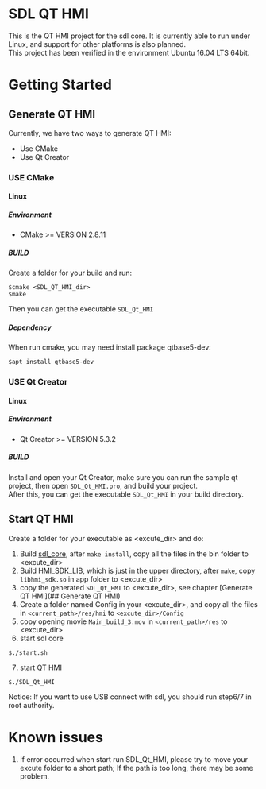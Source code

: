 # SDL QT HMI

This is the QT HMI project for the sdl core. It is currently able to run under Linux, and support for other platforms is also planned.<br>
This project has been verified in the environment Ubuntu 16.04 LTS 64bit.

# Getting Started

## Generate QT HMI

Currently, we have two ways to generate QT HMI:
  * Use CMake
  * Use Qt Creator

### USE CMake
#### Linux
##### Environment
* CMake >= VERSION 2.8.11
##### BUILD
Create a folder for your build and run:
```shell
$cmake <SDL_QT_HMI_dir>
$make
```
Then you can get the executable `SDL_Qt_HMI`

##### Dependency
When run cmake, you may need install package qtbase5-dev:
```shell
$apt install qtbase5-dev
```

### USE Qt Creator
#### Linux
##### Environment
* Qt Creator >= VERSION 5.3.2
##### BUILD
Install and open your Qt Creator, make sure you can run the sample qt project, then open `SDL_Qt_HMI.pro`, and build your project.<br>
After this, you can get the executable `SDL_Qt_HMI` in your build directory.


## Start QT HMI
Create a folder for your executable as <excute_dir> and do:
  1. Build [sdl_core](https://github.com/smartdevicelink/sdl_core), after `make install`, copy all the files in the bin folder to <excute_dir>
  2. Build HMI_SDK_LIB, which is just in the upper directory, after `make`, copy `libhmi_sdk.so` in app folder to <excute_dir>
  3. copy the generated `SDL_Qt_HMI` to <excute_dir>, see chapter [Generate QT HMI](## Generate QT HMI)
  4. Create a folder named Config in your <excute_dir>, and copy all the files in `<current_path>/res/hmi` to `<excute_dir>/Config`
  5. copy opening movie `Main_build_3.mov` in `<current_path>/res` to <excute_dir>
  6. start sdl core
```shell
$./start.sh
```
  7. start QT HMI
```shell
$./SDL_Qt_HMI 
```

Notice: If you want to use USB connect with sdl, you should run step6/7 in root authority.


# Known issues

  1. If error occurred when start run SDL_Qt_HMI, please try to move your excute folder to a short path; If the path is too long, there may be some problem.






